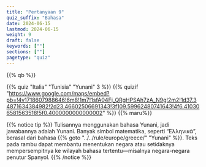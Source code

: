 ```yaml
---
title: "Pertanyaan 9"
quiz_suffix: "Bahasa"
date: 2024-06-15
lastmod: 2024-06-15
weight: 9
draft: false
keywords: [""]
sections: [""]
pagetype: "quiz"
---
```


{{% qb %}}

{{% quiz "Italia" "Tunisia" "Yunani" 3 %}}
{{% quizif "https://www.google.com/maps/embed?pb=!4v1718607988646!6m8!1m7!1sfA04Fj_QRgHPSAh7zA_N9g!2m2!1d37.34871634384982!2d23.46602506691343!3f109.59962480741643!4f6.410306581563518!5f0.4000000000000002" %}}
{{% maru%}}

<div class="googlemap-if ansarea transparent-area">
{{% notice tip %}}
Tulisannya menggunakan bahasa Yunani, jadi jawabannya adalah Yunani. Banyak simbol matematika, seperti “Ελληνικά”, berasal dari bahasa {{% goto "../../rule/europe/greece/" "Yunani" %}}. Teks pada rambu dapat membantu menentukan negara atau setidaknya mempersempitnya ke wilayah bahasa tertentu—misalnya negara-negara penutur Spanyol.
{{% /notice %}}
</div>
